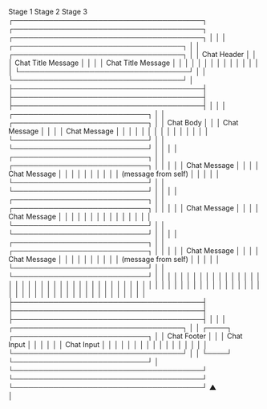 Stage 1                                   Stage 2                                   Stage 3
┌──────────────────────────────────────┐  ┌──────────────────────────────────────┐  ┌──────────────────────────────────────┐
│                                      │  │ ┌──────────────────────────────────┐ │  │ ┌──────────────────────────────────┐ │
│ Chat Header                          │  │ │ Chat Title Message               │ │  │ │ Chat Title Message               │ │
│                                      │  │ │                                  │ │  │ │                                  │ │
│                                      │  │ └──────────────────────────────────┘ │  │ └──────────────────────────────────┘ │
├──────────────────────────────────────┤  ├──────────────────────────────────────┤  ├──────────────────────────────────────┤
│                                      │  │ ┌───────────────────────────┐        │  │ ┌───────────────────────────┐        │
│ Chat Body                            │  │ │ Chat Message              │        │  │ │ Chat Message              │        │
│                                      │  │ │                           │        │  │ │                           │        │
│                                      │  │ └───────────────────────────┘        │  │ └───────────────────────────┘        │
│                                      │  │ ┌───────────────────────────┐        │  │        ┌───────────────────────────┐ │
│                                      │  │ │ Chat Message              │        │  │        │ Chat Message              │ │
│                                      │  │ │                           │        │  │        │ (message from self)       │ │
│                                      │  │ └───────────────────────────┘        │  │        └───────────────────────────┘ │
│                                      │  │ ┌───────────────────────────┐        │  │ ┌───────────────────────────┐        │
│                                      │  │ │ Chat Message              │        │  │ │ Chat Message              │        │
│                                      │  │ │                           │        │  │ │                           │        │
│                                      │  │ └───────────────────────────┘        │  │ └───────────────────────────┘        │
│                                      │  │ ┌───────────────────────────┐        │  │        ┌───────────────────────────┐ │
│                                      │  │ │ Chat Message              │        │  │        │ Chat Message              │ │
│                                      │  │ │                           │        │  │        │ (message from self)       │ │
│                                      │  │ └───────────────────────────┘        │  │        └───────────────────────────┘ │
│                                      │  │                                      │  │                                      │
│                                      │  │                                      │  │                                      │
│                                      │  │                                      │  │                                      │
│                                      │  │                                      │  │                                      │
│                                      │  │                                      │  │                                      │
│                                      │  │                                      │  │                                      │
│                                      │  │                                      │  │                                      │
│                                      │  │                                      │  │                                      │
│                                      │  │                                      │  │                                      │
│                                      │  │                                      │  │                                      │
│                                      │  │                                      │  │                                      │
│                                      │  │                                      │  │                                      │
│                                      │  │                                      │  │                                      │
├──────────────────────────────────────┤  ├──────────────────────────────────────┤  ├──────────────────────────────────────┤
│                                      │  │ ┌──────────────────────────────────┐ │  │ ┌────┐ ┌───────────────────────────┐ │
│ Chat Footer                          │  │ │ Chat Input                       │ │  │ │    │ │ Chat Input                │ │
│                                      │  │ │                                  │ │  │ │    │ │                           │ │
│                                      │  │ └──────────────────────────────────┘ │  │ └────┘ └───────────────────────────┘ │
└──────────────────────────────────────┘  └──────────────────────────────────────┘  └──────────────────────────────────────┘
▲                                   
│                                   